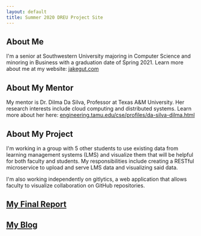 ```yaml
---
layout: default
title: Summer 2020 DREU Project Site
---
```


## About Me

I'm a senior at Southwestern University majoring in Computer Science and minoring in Business with a graduation date of Spring 2021. Learn more about me at my website: [jakegut.com](https://jakegut.com)

## About My Mentor

My mentor is Dr. Dilma Da Silva, Professor at Texas A&M University. Her research interests include cloud computing and distributed systems. Learn more about her here: [engineering.tamu.edu/cse/profiles/da-silva-dilma.html](https://engineering.tamu.edu/cse/profiles/da-silva-dilma.html)

## About My Project

I'm working in a group with 5 other students to use existing data from learning management systems (LMS) and visualize them that will be helpful for both faculty and students. My responsibilities include creating a RESTful microservice to upload and serve LMS data and visualizing said data.

I'm also working independently on gitlytics, a web application that allows faculty to visualize collaboration on GitHub repositories.

## [My Final Report](files/finalreport.pdf)

## [My Blog](blog)
